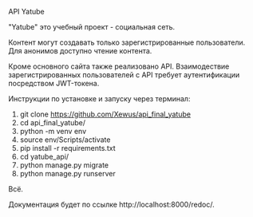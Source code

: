 API Yatube

"Yatube" это учебный проект - социальная сеть.

Контент могут создавать только зарегистрированные пользователи.
Для анонимов доступно чтение контента.

Кроме основного сайта также реализовано API.
Взаимодествие зарегистрированных пользователей с API требует аутентификации
посредством  JWT-токена.

Инструкции по установке и запуску через терминал:

1. git clone https://github.com/Xewus/api_final_yatube
2. cd api_final_yatube/
3. python -m venv env
4. source env/Scripts/activate
5. pip install -r requirements.txt
6. cd yatube_api/
7. python manage.py migrate
8. python manage.py runserver

Всё.

Документация будет по ссылке http://localhost:8000/redoc/.
